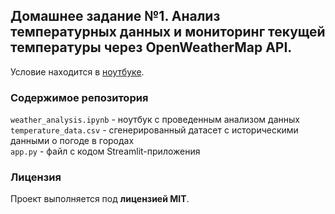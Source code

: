 ## Домашнее задание №1. Анализ температурных данных и мониторинг текущей температуры через OpenWeatherMap API.
Условие находится в [ноутбуке](https://colab.research.google.com/drive/1E-6S-P7yJD72aX6PR770HAmnePXzABIJ?usp=sharing). 


### Содержимое репозитория
`weather_analysis.ipynb` - ноутбук с проведенным анализом данных <br>
`temperature_data.csv` - сгенерированный датасет с историческими данными о погоде в городах <br>
`app.py` - файл с кодом Streamlit-приложения <br>

### Лицензия
Проект выполняется под **лицензией MIT**.
